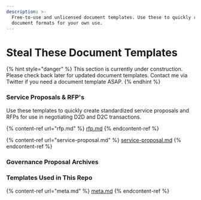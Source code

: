 ```yaml
---
description: >-
  Free-to-use and unlicensed document templates. Use these to quickly replicate
  document formats for your own use.
---
```


# Steal These Document Templates

{% hint style="danger" %}
This section is currently under construction. Please check back later for updated document templates. Contact me via Twitter if you need a document template ASAP.
{% endhint %}

### Service Proposals & RFP's

Use these templates to quickly create standardized service proposals and RFPs for use in negotiating D2D and D2C transactions.

{% content-ref url="rfp.md" %}
[rfp.md](rfp.md)
{% endcontent-ref %}

{% content-ref url="service-proposal.md" %}
[service-proposal.md](service-proposal.md)
{% endcontent-ref %}

### Governance Proposal Archives



### Templates Used in This Repo

{% content-ref url="meta.md" %}
[meta.md](meta.md)
{% endcontent-ref %}
